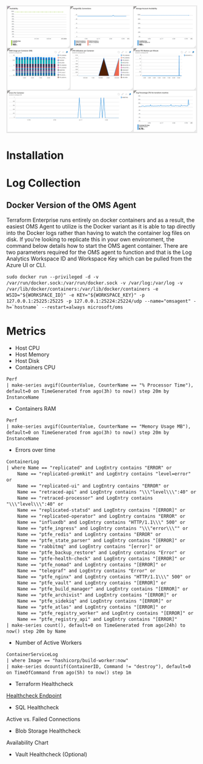 ![Image of Azure Montior Tracking the Metrics Below](../docs/azure.png)

# Installation


# Log Collection

## Docker Version of the OMS Agent

Terraform Enterprise runs entirely on docker containers and as a result, the easiest OMS Agent to utilize is the Docker variant as it is able to tap directly into the Docker logs rather than having to watch the container log files on disk. If you're looking to replicate this in your own environment, the command below details how to start the OMS agent container. There are two parameters required for the OMS agent to function and that is the Log Analytics Workspace ID and Workspace Key which can be pulled from the Azure UI or CLI.

```
sudo docker run --privileged -d -v /var/run/docker.sock:/var/run/docker.sock -v /var/log:/var/log -v /var/lib/docker/containers:/var/lib/docker/containers -e WSID="${WORKSPACE_ID}" -e KEY="${WORKSPACE_KEY}" -p 127.0.0.1:25225:25225 -p 127.0.0.1:25224:25224/udp --name="omsagent" -h=`hostname` --restart=always microsoft/oms
```

# Metrics

- Host CPU
- Host Memory
- Host Disk
- Containers CPU

```
Perf
| make-series avgif(CounterValue, CounterName == "% Processor Time"), default=0 on TimeGenerated from ago(3h) to now() step 20m by InstanceName
```

- Containers RAM

```
Perf
| make-series avgif(CounterValue, CounterName == "Memory Usage MB"), default=0 on TimeGenerated from ago(3h) to now() step 20m by InstanceName
```

- Errors over time

```
ContainerLog
| where Name == "replicated" and LogEntry contains "ERROR" or 
    Name == "replicated-premkit" and LogEntry contains "level=error" or 
    Name == "replicated-ui" and LogEntry contains "ERROR" or
    Name == "retraced-api" and LogEntry contains "\\\"level\\\":40" or
    Name == "retraced-processor" and LogEntry contains "\\\"level\\\":40" or
    Name == "replicated-statsd" and LogEntry contains "[ERROR]" or
    Name == "replicated-operator" and LogEntry contains "ERROR" or
    Name == "influxdb" and LogEntry contains "HTTP/1.1\\\" 500" or
    Name == "ptfe_ingress" and LogEntry contains "\\\"error\\\"" or
    Name == "ptfe_redis" and LogEntry contains "ERROR" or
    Name == "ptfe_state_parser" and LogEntry contains "[ERROR]" or
    Name == "rabbitmq" and LogEntry contains "[error]" or
    Name == "ptfe_backup_restore" and LogEntry contains "Error" or
    Name == "ptfe-health-check" and LogEntry contains "[ERROR]" or
    Name == "ptfe_nomad" and LogEntry contains "[ERROR]" or
    Name == "telegraf" and LogEntry contains "Error" or
    Name == "ptfe_nginx" and LogEntry contains "HTTP/1.1\\\" 500" or
    Name == "ptfe_vault" and LogEntry contains "[ERROR]" or
    Name == "ptfe_build_manager" and LogEntry contains "[ERROR]" or
    Name == "ptfe_archivist" and LogEntry contains "[ERROR]" or
    Name == "ptfe_sidekiq" and LogEntry contains "[ERROR]" or
    Name == "ptfe_atlas" and LogEntry contains "[ERROR]" or
    Name == "ptfe_registry_worker" and LogEntry contains "[ERROR]" or
    Name == "ptfe_registry_api" and LogEntry contains "[ERROR]"
| make-series count(), default=0 on TimeGenerated from ago(24h) to now() step 20m by Name
```

- Number of Active Workers

```
ContainerServiceLog
| where Image == "hashicorp/build-worker:now"
| make-series dcountif(ContainerID, Command != "destroy"), default=0 on TimeOfCommand from ago(5h) to now() step 1m
```

- Terraform Healthcheck

[Healthcheck Endpoint](https://www.terraform.io/docs/enterprise/admin/monitoring.html#health-check)

- SQL Healthcheck

Active vs. Failed Connections

- Blob Storage Healthcheck

Availability Chart

- Vault Healthcheck (Optional)